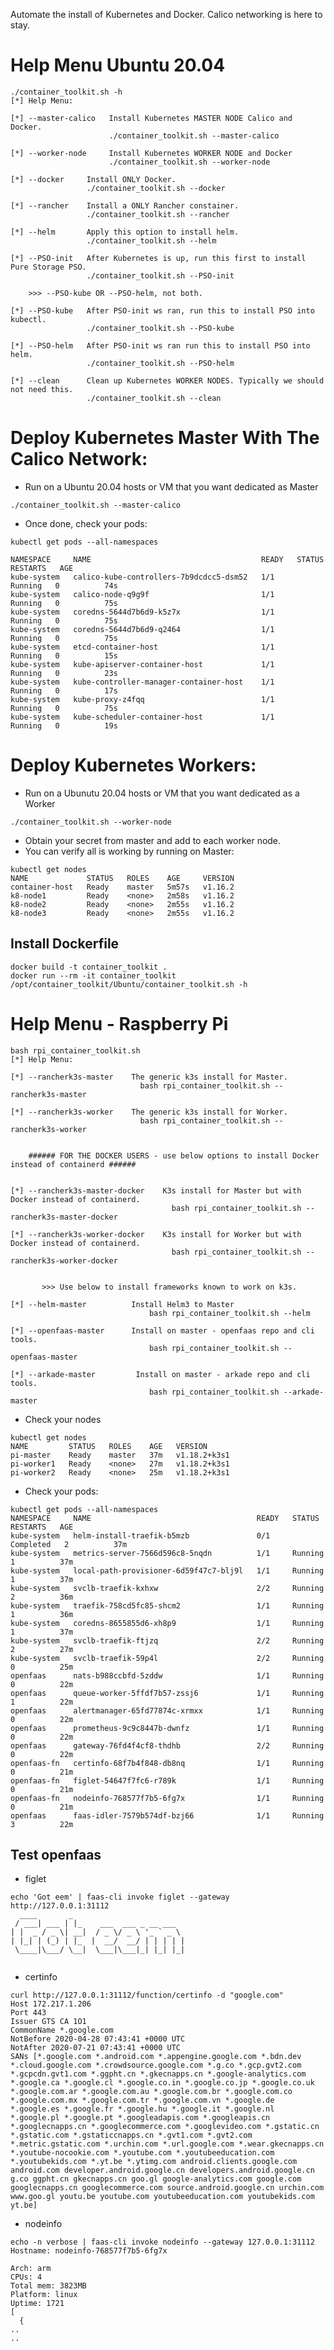 Automate the install of Kubernetes and Docker.
Calico networking is here to stay.


# Help Menu Ubuntu 20.04


```
./container_toolkit.sh -h
[*] Help Menu:

[*] --master-calico   Install Kubernetes MASTER NODE Calico and Docker.
                      ./container_toolkit.sh --master-calico

[*] --worker-node     Install Kubernetes WORKER NODE and Docker
                      ./container_toolkit.sh --worker-node

[*] --docker     Install ONLY Docker.
                 ./container_toolkit.sh --docker

[*] --rancher    Install a ONLY Rancher constainer.
                 ./container_toolkit.sh --rancher

[*] --helm       Apply this option to install helm.
                 ./container_toolkit.sh --helm

[*] --PSO-init   After Kubernetes is up, run this first to install Pure Storage PSO.
                 ./container_toolkit.sh --PSO-init

    >>> --PSO-kube OR --PSO-helm, not both.

[*] --PSO-kube   After PSO-init ws ran, run this to install PSO into kubectl.
                 ./container_toolkit.sh --PSO-kube

[*] --PSO-helm   After PSO-init ws ran run this to install PSO into helm.
                 ./container_toolkit.sh --PSO-helm

[*] --clean      Clean up Kubernetes WORKER NODES. Typically we should not need this.
                 ./container_toolkit.sh --clean
```


# Deploy Kubernetes Master With The Calico Network:

* Run on a Ubuntu 20.04 hosts or VM that you want dedicated as Master

```./container_toolkit.sh --master-calico```

* Once done, check your pods:

```
kubectl get pods --all-namespaces

NAMESPACE     NAME                                      READY   STATUS    RESTARTS   AGE
kube-system   calico-kube-controllers-7b9dcdcc5-dsm52   1/1     Running   0          74s
kube-system   calico-node-q9g9f                         1/1     Running   0          75s
kube-system   coredns-5644d7b6d9-k5z7x                  1/1     Running   0          75s
kube-system   coredns-5644d7b6d9-q2464                  1/1     Running   0          75s
kube-system   etcd-container-host                       1/1     Running   0          15s
kube-system   kube-apiserver-container-host             1/1     Running   0          23s
kube-system   kube-controller-manager-container-host    1/1     Running   0          17s
kube-system   kube-proxy-z4fqq                          1/1     Running   0          75s
kube-system   kube-scheduler-container-host             1/1     Running   0          19s
```


# Deploy Kubernetes Workers:

* Run on a Ubunutu 20.04 hosts or VM that you want dedicated as a Worker

```./container_toolkit.sh --worker-node```

* Obtain your secret from master and add to each worker node.
* You can verify all is working by running on Master:

```
kubectl get nodes
NAME             STATUS   ROLES    AGE     VERSION
container-host   Ready    master   5m57s   v1.16.2
k8-node1         Ready    <none>   2m58s   v1.16.2
k8-node2         Ready    <none>   2m55s   v1.16.2
k8-node3         Ready    <none>   2m55s   v1.16.2
```


## Install Dockerfile
```
docker build -t container_toolkit .
docker run --rm -it container_toolkit /opt/container_toolkit/Ubuntu/container_toolkit.sh -h
```


# Help Menu - Raspberry Pi

```
bash rpi_container_toolkit.sh 
[*] Help Menu:

[*] --rancherk3s-master    The generic k3s install for Master.
                             bash rpi_container_toolkit.sh --rancherk3s-master

[*] --rancherk3s-worker    The generic k3s install for Worker.
                             bash rpi_container_toolkit.sh --rancherk3s-worker


    ###### FOR THE DOCKER USERS - use below options to install Docker instead of containerd ######


[*] --rancherk3s-master-docker    K3s install for Master but with Docker instead of containerd.
                                    bash rpi_container_toolkit.sh --rancherk3s-master-docker

[*] --rancherk3s-worker-docker    K3s install for Worker but with Docker instead of containerd.
                                    bash rpi_container_toolkit.sh --rancherk3s-worker-docker


       >>> Use below to install frameworks known to work on k3s.

[*] --helm-master          Install Helm3 to Master
                               bash rpi_container_toolkit.sh --helm

[*] --openfaas-master      Install on master - openfaas repo and cli tools.
                               bash rpi_container_toolkit.sh --openfaas-master

[*] --arkade-master         Install on master - arkade repo and cli tools.
                               bash rpi_container_toolkit.sh --arkade-master
```

* Check your nodes

```
kubectl get nodes
NAME         STATUS   ROLES    AGE   VERSION
pi-master    Ready    master   37m   v1.18.2+k3s1
pi-worker1   Ready    <none>   27m   v1.18.2+k3s1
pi-worker2   Ready    <none>   25m   v1.18.2+k3s1
```

* Check your pods:
```
kubectl get pods --all-namespaces
NAMESPACE     NAME                                     READY   STATUS      RESTARTS   AGE
kube-system   helm-install-traefik-b5mzb               0/1     Completed   2          37m
kube-system   metrics-server-7566d596c8-5nqdn          1/1     Running     1          37m
kube-system   local-path-provisioner-6d59f47c7-blj9l   1/1     Running     1          37m
kube-system   svclb-traefik-kxhxw                      2/2     Running     2          36m
kube-system   traefik-758cd5fc85-shcm2                 1/1     Running     1          36m
kube-system   coredns-8655855d6-xh8p9                  1/1     Running     1          37m
kube-system   svclb-traefik-ftjzq                      2/2     Running     2          27m
kube-system   svclb-traefik-59p4l                      2/2     Running     0          25m
openfaas      nats-b988ccbfd-5zddw                     1/1     Running     0          22m
openfaas      queue-worker-5ffdf7b57-zssj6             1/1     Running     1          22m
openfaas      alertmanager-65fd77874c-xrmxx            1/1     Running     0          22m
openfaas      prometheus-9c9c8447b-dwnfz               1/1     Running     0          22m
openfaas      gateway-76fd4f4cf8-thdhb                 2/2     Running     0          22m
openfaas-fn   certinfo-68f7b4f848-db8nq                1/1     Running     0          21m
openfaas-fn   figlet-54647f7fc6-r789k                  1/1     Running     0          21m
openfaas-fn   nodeinfo-768577f7b5-6fg7x                1/1     Running     0          21m
openfaas      faas-idler-7579b574df-bzj66              1/1     Running     3          22m
```

## Test openfaas

* figlet
```
echo 'Got eem' | faas-cli invoke figlet --gateway http://127.0.0.1:31112
  ____       _                         
 / ___| ___ | |_    ___  ___ _ __ ___  
| |  _ / _ \| __|  / _ \/ _ \ '_ ` _ \ 
| |_| | (_) | |_  |  __/  __/ | | | | |
 \____|\___/ \__|  \___|\___|_| |_| |_|
                                       
```

* certinfo
```
curl http://127.0.0.1:31112/function/certinfo -d "google.com"
Host 172.217.1.206
Port 443
Issuer GTS CA 1O1
CommonName *.google.com
NotBefore 2020-04-28 07:43:41 +0000 UTC
NotAfter 2020-07-21 07:43:41 +0000 UTC
SANs [*.google.com *.android.com *.appengine.google.com *.bdn.dev *.cloud.google.com *.crowdsource.google.com *.g.co *.gcp.gvt2.com *.gcpcdn.gvt1.com *.ggpht.cn *.gkecnapps.cn *.google-analytics.com *.google.ca *.google.cl *.google.co.in *.google.co.jp *.google.co.uk *.google.com.ar *.google.com.au *.google.com.br *.google.com.co *.google.com.mx *.google.com.tr *.google.com.vn *.google.de *.google.es *.google.fr *.google.hu *.google.it *.google.nl *.google.pl *.google.pt *.googleadapis.com *.googleapis.cn *.googlecnapps.cn *.googlecommerce.com *.googlevideo.com *.gstatic.cn *.gstatic.com *.gstaticcnapps.cn *.gvt1.com *.gvt2.com *.metric.gstatic.com *.urchin.com *.url.google.com *.wear.gkecnapps.cn *.youtube-nocookie.com *.youtube.com *.youtubeeducation.com *.youtubekids.com *.yt.be *.ytimg.com android.clients.google.com android.com developer.android.google.cn developers.android.google.cn g.co ggpht.cn gkecnapps.cn goo.gl google-analytics.com google.com googlecnapps.cn googlecommerce.com source.android.google.cn urchin.com www.goo.gl youtu.be youtube.com youtubeeducation.com youtubekids.com yt.be]
```

* nodeinfo
```
echo -n verbose | faas-cli invoke nodeinfo --gateway 127.0.0.1:31112
Hostname: nodeinfo-768577f7b5-6fg7x

Arch: arm
CPUs: 4
Total mem: 3823MB
Platform: linux
Uptime: 1721
[
  {
..
..
```
